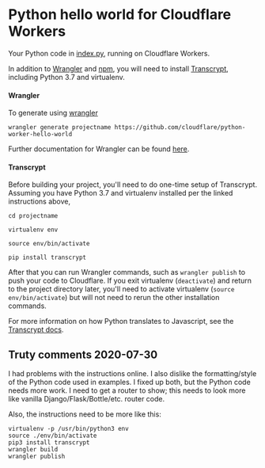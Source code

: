 # Python hello world for Cloudflare Workers

Your Python code in [index.py](https://github.com/cloudflare/python-worker-hello-world/blob/master/index.py), running on Cloudflare Workers.

In addition to [Wrangler](https://github.com/cloudflare/wrangler) and [npm](https://www.npmjs.com/get-npm), you will need to install [Transcrypt](http://www.transcrypt.org/docs/html/installation_use.html), including Python 3.7 and virtualenv.

#### Wrangler

To generate using [wrangler](https://github.com/cloudflare/wrangler)

```
wrangler generate projectname https://github.com/cloudflare/python-worker-hello-world
```

Further documentation for Wrangler can be found [here](https://developers.cloudflare.com/workers/tooling/wrangler).

#### Transcrypt

Before building your project, you'll need to do one-time setup of Transcrypt.  Assuming you have Python 3.7 and virtualenv installed per the linked instructions above,

```
cd projectname

virtualenv env

source env/bin/activate

pip install transcrypt
```

After that you can run Wrangler commands, such as `wrangler publish` to push your code to Cloudflare.  If you exit virtualenv (`deactivate`) and return to the project directory later, you'll need to activate virtualenv (`source env/bin/activate`) but will not need to rerun the other installation commands.

For more information on how Python translates to Javascript, see the [Transcrypt docs](http://www.transcrypt.org/documentation).

## Truty comments 2020-07-30

I had problems with the instructions online. I also dislike the formatting/style of the Python code used in examples.
I fixed up both, but the Python code needs more work. I need to get a router to show; this needs to look more
like vanilla Django/Flask/Bottle/etc. router code.

Also, the instructions need to be more like this:

```
virtualenv -p /usr/bin/python3 env
source ./env/bin/activate
pip3 install transcrypt
wrangler build
wrangler publish
```

